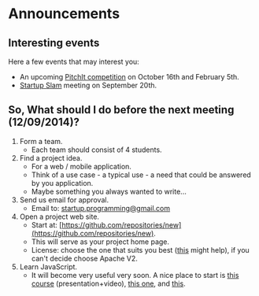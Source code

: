# Announcements

## Interesting events
Here a few events that may interest you:

- An upcoming [PitchIt competition](http://www.uvic.ca/ice/services/competitions/pitchit/index.php) on October 16th and February 5th.
- [Startup Slam](http://ow.ly/i/6Qdge/original) meeting on September 20th.


## So, What should I do before the next meeting (12/09/2014)?
1. Form a team.
    - Each team should consist of 4 students.
2. Find a project idea.
    - For a web / mobile application.
    - Think of a use case - a typical use - a need that could be answered by you application.
    - Maybe something you always wanted to write...
3. Send us email for approval.
    - Email to:  [startup.programming@gmail.com](mailto:startup.programming@gmail.com) 
4. Open a project web site.
    - Start at: [https://github.com/repositories/new](https://github.com/repositories/new).
    - This will serve as your project home page.
    - License: choose the one that suits you best ([this](http://choosealicense.com/) might help), if you can't decide choose Apache V2.
5. Learn JavaScript.
    - It will become very useful very soon. A nice place to start is [this course](http://yuiblog.com/blog/2007/01/24/video-crockford-tjpl/) (presentation+video), [this one](http://yuiblog.com/blog/2006/10/20/video-crockford-domtheory/), and [this](http://yuiblog.com/blog/2006/11/27/video-crockford-advjs/).